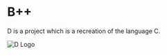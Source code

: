 # B++
D is a project which is a recreation of the language C.

![D Logo](https://github.com/VortexGamesCA/ProjectD/blob/main/images/oi.png)
